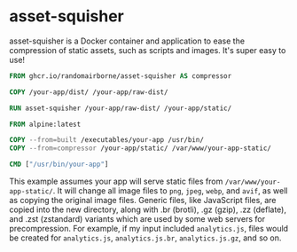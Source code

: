 # asset-squisher

asset-squisher is a Docker container and application to
ease the compression of static assets, such as scripts and
images. It's super easy to use!

```dockerfile
FROM ghcr.io/randomairborne/asset-squisher AS compressor

COPY /your-app/dist/ /your-app/raw-dist/

RUN asset-squisher /your-app/raw-dist/ /your-app/static/

FROM alpine:latest

COPY --from=built /executables/your-app /usr/bin/
COPY --from=compressor /your-app/static/ /var/www/your-app-static/

CMD ["/usr/bin/your-app"]
```

This example assumes your app will serve static files from
`/var/www/your-app-static/`. It will change all image files
to `png`, `jpeg`, `webp`, and `avif`, as well as copying the
original image files. Generic files, like JavaScript files,
are copied into the new directory, along with .br (brotli),
.gz (gzip), .zz (deflate), and .zst (zstandard) variants which
are used by some web servers for precompression. For example,
if my input included `analytics.js`, files would be created for
`analytics.js`, `analytics.js.br`, `analytics.js.gz`, and so on.
